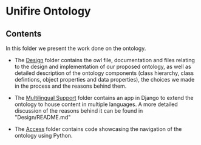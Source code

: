 #  Unifire Ontology 

## Contents
In this folder we present the work done on the ontology. 

* The [Design](https://github.com/WomenPlusPlus/deploy-impact-22-openedu-e/tree/develop/src/Ontology/Design) folder contains the owl file, documentation and files relating to the design and implementation of our proposed ontology, as well as detailed description of the ontology components (class hierarchy, class defintions, object properties and data properties), the choices we made in the process and the reasons behind them.

* The [Multilingual Support](https://github.com/WomenPlusPlus/deploy-impact-22-openedu-e/tree/develop/src/Ontology/Multilingual%20Support) folder contains an app in Django to extend the ontology to house content in multiple languages. A more detailed discussion of the reasons behind it can be found in "Design/README.md"

* The [Access](https://github.com/WomenPlusPlus/deploy-impact-22-openedu-e/tree/develop/src/Ontology/Access) folder contains code showcasing the navigation of the ontology using Python. 
